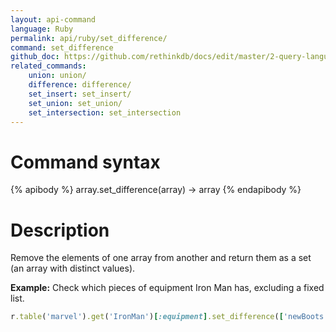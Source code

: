 ```yaml
---
layout: api-command 
language: Ruby
permalink: api/ruby/set_difference/
command: set_difference
github_doc: https://github.com/rethinkdb/docs/edit/master/2-query-language/api/ruby/document-manipulation/set_difference.md
related_commands:
    union: union/
    difference: difference/
    set_insert: set_insert/
    set_union: set_union/
    set_intersection: set_intersection
---
```

# Command syntax #

{% apibody %}
array.set_difference(array) &rarr; array
{% endapibody %}

# Description #

Remove the elements of one array from another and return them as a set (an array with
distinct values).

__Example:__ Check which pieces of equipment Iron Man has, excluding a fixed list.

```rb
r.table('marvel').get('IronMan')[:equipment].set_difference(['newBoots', 'arc_reactor']).run(conn)
```


